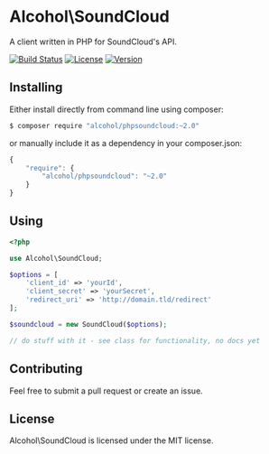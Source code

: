 # Alcohol\SoundCloud

A client written in PHP for SoundCloud's API.

[![Build Status](https://img.shields.io/travis/alcohol/phpsoundcloud/master.svg?style=flat-square)](https://travis-ci.org/alcohol/phpsoundcloud)
[![License](https://img.shields.io/packagist/l/alcohol/phpsoundcloud/master.svg?style=flat-square)](https://packagist.org/packages/alcohol/phpsoundcloud)
[![Version](https://img.shields.io/packagist/v/alcohol/phpsoundcloud/master.svg?style=flat-square)](https://packagist.org/packages/alcohol/phpsoundcloud)


## Installing

Either install directly from command line using composer:

``` sh
$ composer require "alcohol/phpsoundcloud:~2.0"
```

or manually include it as a dependency in your composer.json:

``` javascript
{
    "require": {
        "alcohol/phpsoundcloud": "~2.0"
    }
}
```

## Using

``` php
<?php

use Alcohol\SoundCloud;

$options = [
    'client_id' => 'yourId',
    'client_secret' => 'yourSecret',
    'redirect_uri' => 'http://domain.tld/redirect'
];

$soundcloud = new SoundCloud($options);

// do stuff with it - see class for functionality, no docs yet
```

## Contributing

Feel free to submit a pull request or create an issue.

## License

Alcohol\SoundCloud is licensed under the MIT license.
